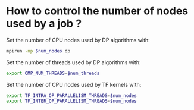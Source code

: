 # How to control the number of nodes used by a job ?

Set the number of CPU nodes used by DP algorithms with:
```bash
mpirun -np $num_nodes dp
```
Set the number of threads used by DP algorithms with:
```bash
export OMP_NUM_THREADS=$num_threads
```

Set the number of CPU nodes used by TF kernels with:
```bash
export TF_INTRA_OP_PARALLELISM_THREADS=$num_nodes
export TF_INTER_OP_PARALLELISM_THREADS=$num_nodes
```
